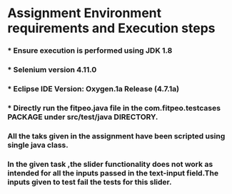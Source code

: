 # Assignment Environment requirements and Execution steps

### * Ensure execution is performed using JDK 1.8
### * Selenium version 4.11.0
### * Eclipse IDE Version: Oxygen.1a Release (4.7.1a) 

### * Directly run the fitpeo.java file in the com.fitpeo.testcases PACKAGE  under src/test/java DIRECTORY.
###     All the taks given in the assignment have been scripted using single java class.

### In the given task ,the slider functionality does not work as intended for all the inputs passed in the text-input field.The inputs given to test fail the tests for this     slider. 
    
       
